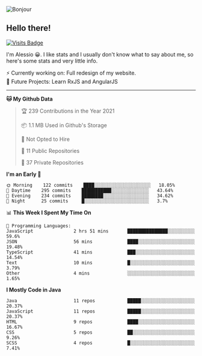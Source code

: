 ![Bonjour](https://i.redd.it/ayih4qogh2a51.png)

## Hello there!
[![Visits Badge](https://badges.pufler.dev/visits/PandaSekh/PandaSekh)](https://alessiofranceschi.me)

I'm Alessio 😀. I like stats and I usually don't know what to say about me, so here's some stats and very little info.

⚡ Currently working on: Full redesign of my website.  
🤔 Future Projects: Learn RxJS and AngularJS

---

<!--START_SECTION:waka-->
**🐱 My Github Data** 

> 🏆 239 Contributions in the Year 2021
 > 
> 📦 1.1 MB Used in Github's Storage 
 > 
> 🚫 Not Opted to Hire
 > 
> 📜 11 Public Repositories 
 > 
> 🔑 37 Private Repositories  
 > 
**I'm an Early 🐤** 

```text
🌞 Morning    122 commits    ████░░░░░░░░░░░░░░░░░░░░░   18.05% 
🌆 Daytime    295 commits    ███████████░░░░░░░░░░░░░░   43.64% 
🌃 Evening    234 commits    ████████░░░░░░░░░░░░░░░░░   34.62% 
🌙 Night      25 commits     █░░░░░░░░░░░░░░░░░░░░░░░░   3.7%

```


📊 **This Week I Spent My Time On** 

```text
💬 Programming Languages: 
JavaScript               2 hrs 51 mins       ███████████████░░░░░░░░░░   59.6% 
JSON                     56 mins             ████░░░░░░░░░░░░░░░░░░░░░   19.48% 
TypeScript               41 mins             ███░░░░░░░░░░░░░░░░░░░░░░   14.54% 
Text                     10 mins             █░░░░░░░░░░░░░░░░░░░░░░░░   3.79% 
Other                    4 mins              ░░░░░░░░░░░░░░░░░░░░░░░░░   1.65%

```

**I Mostly Code in Java** 

```text
Java                     11 repos            █████░░░░░░░░░░░░░░░░░░░░   20.37% 
JavaScript               11 repos            █████░░░░░░░░░░░░░░░░░░░░   20.37% 
HTML                     9 repos             ████░░░░░░░░░░░░░░░░░░░░░   16.67% 
CSS                      5 repos             ██░░░░░░░░░░░░░░░░░░░░░░░   9.26% 
SCSS                     4 repos             █░░░░░░░░░░░░░░░░░░░░░░░░   7.41%

```



<!--END_SECTION:waka-->

